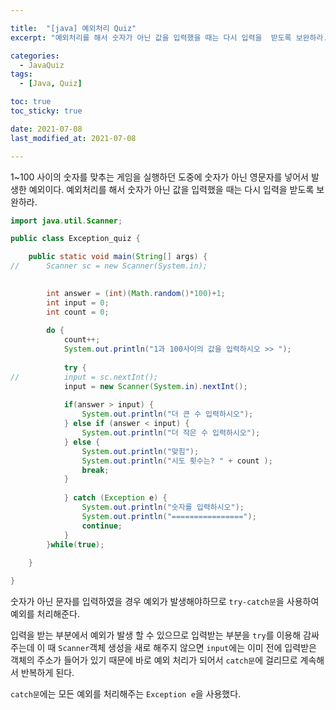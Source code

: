 ```yaml
---

title:  "[java] 예외처리 Quiz"
excerpt: "예외처리를 해서 숫자가 아닌 값을 입력했을 때는 다시 입력을  받도록 보완하라. "

categories:
  - JavaQuiz
tags:
  - [Java, Quiz]

toc: true
toc_sticky: true

date: 2021-07-08
last_modified_at: 2021-07-08

---
```



1~100 사이의 숫자를 맞추는 게임을 실행하던 도중에 숫자가 아닌 영문자를  넣어서 발생한 예외이다.
예외처리를 해서 숫자가 아닌 값을 입력했을 때는 다시 입력을  받도록 보완하라. 

```java
import java.util.Scanner;

public class Exception_quiz {

	public static void main(String[] args) {
//		Scanner sc = new Scanner(System.in);

		
		int answer = (int)(Math.random()*100)+1;
		int input = 0;
		int count = 0;
		
		do {
			count++;
			System.out.println("1과 100사이의 값을 입력하시오 >> ");
			
			try {
//			input = sc.nextInt();
			input = new Scanner(System.in).nextInt();
			
			if(answer > input) {
				System.out.println("더 큰 수 입력하시오");
			} else if (answer < input) {
				System.out.println("더 작은 수 입력하시오");
			} else {
				System.out.println("맞힘");
				System.out.println("시도 횟수는? " + count );
				break;
			}
			
			} catch (Exception e) {
				System.out.println("숫자를 입력하시오");
				System.out.println("================");
				continue;
			}
		}while(true);
	
	}

}

```

숫자가 아닌 문자를 입력하였을 경우 예외가 발생해야하므로 `try-catch문`을 사용하여  예외를 처리해준다.

입력을 받는 부분에서 예외가 발생 할 수 있으므로 입력받는 부분을 `try`를 이용해 감싸주는데 이 때 `Scanner`객체 생성을 새로 해주지 않으면 `input`에는 이미 전에 입력받은 객체의 주소가 들어가 있기 때문에 바로 예외 처리가 되어서 `catch문`에 걸리므로 계속해서 반복하게 된다.

`catch문`에는 모든 예외를 처리해주는 `Exception e`을 사용했다.



